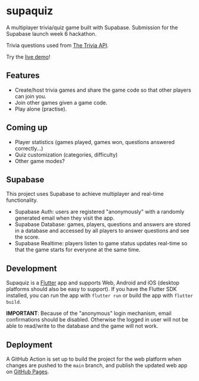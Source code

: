 # supaquiz

A multiplayer trivia/quiz game built with Supabase. Submission for the Supabase launch week 6
hackathon.

Trivia questions used from [The Trivia API](https://the-trivia-api.com).

Try the [live demo](https://yallurium.github.io/supaquiz)!

## Features

* Create/host trivia games and share the game code so that other players can join you.
* Join other games given a game code.
* Play alone (practise).

## Coming up

* Player statistics (games played, games won, questions answered correctly...)
* Quiz customization (categories, difficulty)
* Other game modes?

## Supabase
This project uses Supabase to achieve multiplayer and real-time functionality.

* Supabase Auth: users are registered "anonymously" with a randomly generated email when they visit the app.
* Supabase Database: games, players, questions and answers are stored in a database and accessed by all players to answer questions and see the score.
* Supabase Realtime: players listen to game status updates real-time so that the game starts for everyone at the same time.

## Development
Supaquiz is a [Flutter](https://flutter.dev) app and supports Web, Android and iOS (desktop platforms should also be easy to support). If you have the Flutter SDK installed, you can run the app with `flutter run` or build the app with `flutter build`.

**IMPORTANT**: Because of the "anonymous" login mechanism, email confirmations should be disabled. Otherwise the logged in user will not be able to read/write to the database and the game will not work.

## Deployment
A GitHub Action is set up to build the project for the web platform when changes are pushed to the `main` branch, and publish the updated web app on [GitHub Pages](https://yallurium.github.io/supaquiz).